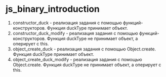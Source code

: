 # js_binary_introduction

1. constructor_duck - реализация задания с помощью функций-конструкторов. Функция duckType принимает объект.
2. constructor_duck_modify - реализация задания с помощью функций-конструкторов. Функция duckType не принимает объект, а оперирует с this.
3. object_create_duck - реализация задания с помощью Object.create. Функция duckType принимает объект.
4. object_create_duck_modify - реализация задания с помощью Object.create. Функция duckType не принимает объект, а оперирует с this.
